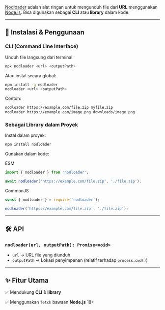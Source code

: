 <p><a href="https://github.com/salmantok/nodloader.git" class="link">Nodloader</a> adalah alat ringan untuk mengunduh file dari<b> URL</b> menggunakan<a href="https://nodejs.org" class="link"> Node.js</a>. Bisa digunakan sebagai<b> CLI</b> atau<b> library</b> dalam kode.</p>

---

## 🔧 Instalasi & Penggunaan

### CLI (Command Line Interface)

Unduh file langsung dari terminal:

```bash
npx nodloader <url> <outputPath>
```

Atau instal secara global:

```bash
npm install -g nodloader
nodloader <url> <outputPath>
```

Contoh:

```bash
nodloader https://example.com/file.zip myfile.zip
nodloader https://example.com/image.png downloads/image.png
```

### Sebagai Library dalam Proyek

Instal dalam proyek:

```bash
npm install nodloader
```

Gunakan dalam kode:

ESM

```js
import { nodloader } from 'nodloader';

await nodloader('https://example.com/file.zip', './file.zip');
```

CommonJS

```js
const { nodloader } = require('nodloader');

nodloader('https://example.com/file.zip', './file.zip');
```

---

## 🛠 API

### `nodloader(url, outputPath): Promise<void>`

- `url` → URL file yang diunduh
- `outputPath` → Lokasi penyimpanan (relatif terhadap `process.cwd()`)

---

## ✨ Fitur Utama

✅ Mendukung **CLI** & **library**

✅ Menggunakan `fetch` bawaan **Node.js** 18+
